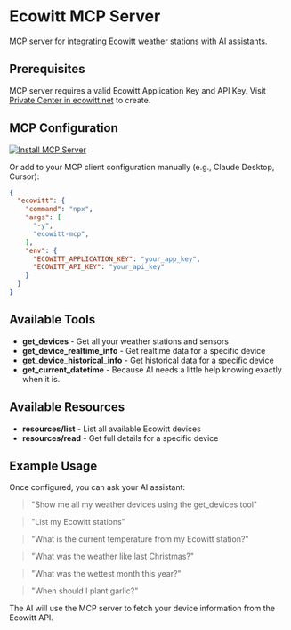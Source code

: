 # Ecowitt MCP Server

MCP server for integrating Ecowitt weather stations with AI assistants.

## Prerequisites

MCP server requires a valid Ecowitt Application Key and API Key. Visit [Private Center in ecowitt.net](https://www.ecowitt.net/home/user) to create.

## MCP Configuration

[![Install MCP Server](https://cursor.com/deeplink/mcp-install-dark.svg)](cursor://anysphere.cursor-deeplink/mcp/install?name=ecowitt&config=eyJjb21tYW5kIjoibnB4IC15IGVjb3dpdHQtbWNwIiwiZW52Ijp7IkVDT1dJVFRfQVBQTElDQVRJT05fS0VZIjoieW91cl9hcHBfa2V5IiwiRUNPV0lUVF9BUElfS0VZIjoieW91cl9hcGlfa2V5In19)

Or add to your MCP client configuration manually (e.g., Claude Desktop, Cursor):

```json
{
  "ecowitt": {
    "command": "npx",
    "args": [
      "-y",
      "ecowitt-mcp",
    ],
    "env": {
      "ECOWITT_APPLICATION_KEY": "your_app_key",
      "ECOWITT_API_KEY": "your_api_key"
    }
  }
}
```

## Available Tools

- **get_devices** - Get all your weather stations and sensors
- **get_device_realtime_info** - Get realtime data for a specific device
- **get_device_historical_info** - Get historical data for a specific device
- **get_current_datetime** - Because AI needs a little help knowing exactly when it is.

## Available Resources

- **resources/list** - List all available Ecowitt devices
- **resources/read** - Get full details for a specific device

## Example Usage

Once configured, you can ask your AI assistant:

> "Show me all my weather devices using the get_devices tool"

> "List my Ecowitt stations"

> "What is the current temperature from my Ecowitt station?"

> "What was the weather like last Christmas?"

> "What was the wettest month this year?"

> "When should I plant garlic?"

The AI will use the MCP server to fetch your device information from the Ecowitt API.
